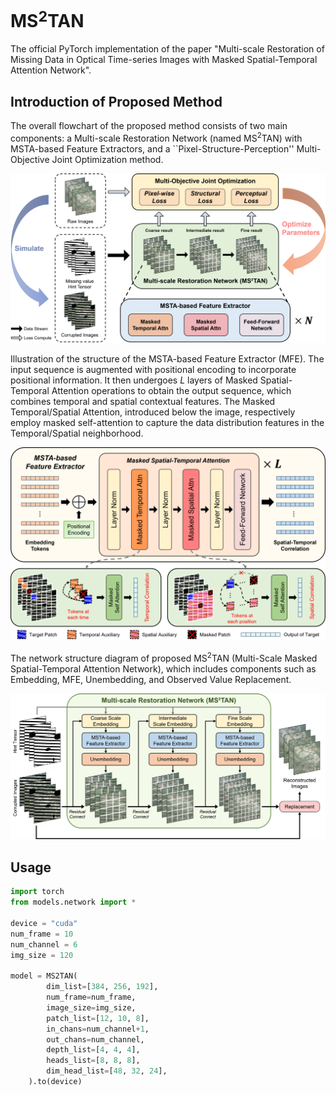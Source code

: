# MS$^2$TAN

The official PyTorch implementation of the paper "Multi-scale Restoration of Missing Data in Optical Time-series Images with Masked Spatial-Temporal Attention Network".

## Introduction of Proposed Method

The overall flowchart of the proposed method consists of two main components: a Multi-scale Restoration Network (named MS$^2$TAN) with MSTA-based Feature Extractors, and a ``Pixel-Structure-Perception'' Multi-Objective Joint Optimization method.

<img src="./assets/Framework.png" width="600px"></img>


Illustration of the structure of the MSTA-based Feature Extractor (MFE). The input sequence is augmented with positional encoding to incorporate positional information. It then undergoes $L$ layers of Masked Spatial-Temporal Attention operations to obtain the output sequence, which combines temporal and spatial contextual features. The Masked Temporal/Spatial Attention, introduced below the image, respectively employ masked self-attention to capture the data distribution features in the Temporal/Spatial neighborhood.

<img src="./assets/MFE.png" width="600px"></img>

The network structure diagram of proposed MS$^2$TAN (Multi-Scale Masked Spatial-Temporal Attention Network), which includes components such as Embedding, MFE, Unembedding, and Observed Value Replacement.

<img src="./assets/MS2TAN.png" width="600px"></img>


## Usage

```python
import torch
from models.network import *

device = "cuda"
num_frame = 10
num_channel = 6
img_size = 120

model = MS2TAN(
        dim_list=[384, 256, 192],
        num_frame=num_frame,
        image_size=img_size,
        patch_list=[12, 10, 8],
        in_chans=num_channel+1,
        out_chans=num_channel,
        depth_list=[4, 4, 4],
        heads_list=[8, 8, 8],
        dim_head_list=[48, 32, 24],
    ).to(device)
```
